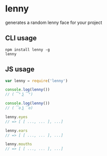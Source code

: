 # lenny

generates a random lenny face for your project

## CLI usage

```
npm install lenny -g
lenny
```

## JS usage

```js
var lenny = require('lenny')

console.log(lenny())
// ( ͡° ͜ʖ ͡°)

console.log(lenny())
// ( ͡o ͜ʖ ͡o)

lenny.eyes
// => [ [ ..., ... ], ...]

lenny.ears
// => [ [ ..., ... ], ...]

lenny.mouths
// => [ [ ..., ... ], ...]
```

